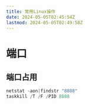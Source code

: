 ```yaml
---
title: 常用Linux操作
date: 2024-05-05T02:45:54Z
lastmod: 2024-05-05T02:49:58Z
---
```


# 端口

## 端口占用

```powershell
netstat -aon|findstr "8888"
taskkill /T /F /PID 8888
```

‍
